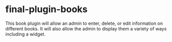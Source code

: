 # final-plugin-books
This book plugin will allow an admin to enter, delete, or edit information on different books. It will also allow the admin to display them a variety of ways including a widget. 
